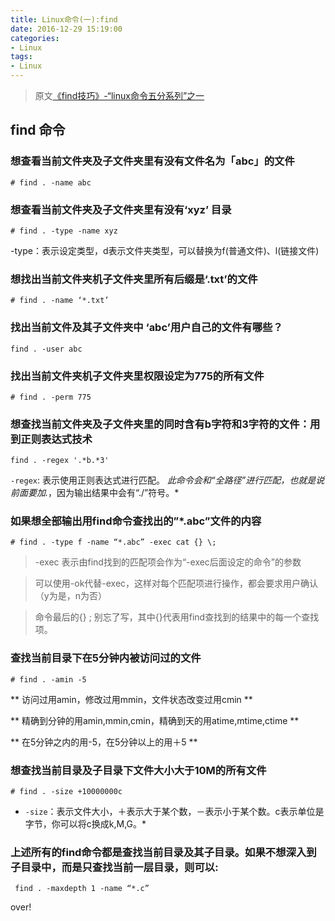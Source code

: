```yaml
---
title: Linux命令(一):find
date: 2016-12-29 15:19:00
categories: 
- Linux
tags:
- Linux
---
```



> 原文[《find技巧》-“linux命令五分系列”之一](http://roclinux.cn/?p=18)

## find 命令

### 想查看当前文件夹及子文件夹里有没有文件名为「abc」的文件

```
# find . -name abc
```

### 想查看当前文件夹及子文件夹里有没有‘xyz’ 目录

```
# find . -type -name xyz
```
-type：表示设定类型，d表示文件夹类型，可以替换为f(普通文件)、l(链接文件)

### 想找出当前文件夹机子文件夹里所有后缀是‘.txt’的文件

```
# find . -name ‘*.txt’
```
<!-- more -->
###  找出当前文件及其子文件夹中 ‘abc’用户自己的文件有哪些？
```
find . -user abc
```

### 找出当前文件夹机子文件夹里权限设定为775的所有文件
```
# find . -perm 775
```

### 想查找当前文件夹及子文件夹里的同时含有b字符和3字符的文件：用到正则表达式技术

```
find . -regex '.*b.*3'
```
`-regex`: 表示使用正则表达式进行匹配。 *此命令会和“全路径”进行匹配，也就是说前面要加.*，因为输出结果中会有“./”符号。*

### 如果想全部输出用find命令查找出的”*.abc”文件的内容

```
# find . -type f -name “*.abc” -exec cat {} \;
```

> -exec 表示由find找到的匹配项会作为“-exec后面设定的命令”的参数

> 可以使用-ok代替-exec，这样对每个匹配项进行操作，都会要求用户确认（y为是，n为否）

> 命令最后的{} \; 别忘了写，其中{}代表用find查找到的结果中的每一个查找项。

### 查找当前目录下在5分钟内被访问过的文件

```
# find . -amin -5
```

** 访问过用amin，修改过用mmin，文件状态改变过用cmin **

** 精确到分钟的用amin,mmin,cmin，精确到天的用atime,mtime,ctime  **

** 在5分钟之内的用-5，在5分钟以上的用＋5 **

### 想查找当前目录及子目录下文件大小大于10M的所有文件

```
# find . -size +10000000c
```

* `-size`：表示文件大小，＋表示大于某个数，－表示小于某个数。c表示单位是字节，你可以将c换成k,M,G。*

### 上述所有的find命令都是查找当前目录及其子目录。如果不想深入到子目录中，而是只查找当前一层目录，则可以:

```
 find . -maxdepth 1 -name “*.c”
```
over!
